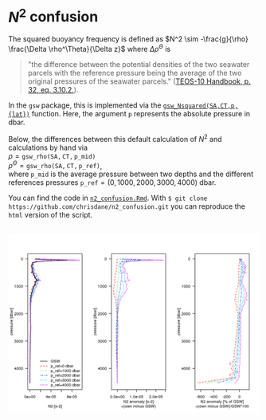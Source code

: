 # $N^2$ confusion

The squared buoyancy frequency is defined as $N^2 \sim -\frac{g}{\rho} \frac{\Delta \rho^\Theta}{\Delta z}$ where $\Delta \rho^\Theta$ is 
> "the difference between the potential densities of the two seawater parcels with the reference pressure being the average of the two original pressures of the seawater parcels." ([TEOS-10 Handbook, p. 32, eq. 3.10.2.](http://www.teos-10.org/pubs/TEOS-10_Manual.pdf)).

In the `gsw` package, this is implemented via the [`gsw_Nsquared(SA,CT,p,{lat})`](http://www.teos-10.org/pubs/gsw/html/gsw_Nsquared.html) function. Here, the argument `p` represents the absolute pressure in dbar.

Below, the differences between this default calculation of $N^2$ and calculations by hand via<br> 
$\rho = \mathtt{gsw\_rho(SA, CT, p\_mid)}$<br>
$\rho^\Theta = \mathtt{gsw\_rho(SA, CT, p\_ref)}$,<br>
where $\mathtt{p\_mid}$ is the average pressure between two depths and the different references pressures $\mathtt{p\_ref} = (0, 1000, 2000, 3000, 4000)$ dbar.

You can find the code in [`n2_confusion.Rmd`](https://github.com/chrisdane/n2_confusion/blob/master/n2_confusion.Rmd). With `$ git clone https://github.com/chrisdane/n2_confusion.git` you can reproduce the `html` version of the script.

<br>
<img align="left" width="2000" src="_bookdown_files/bookdown_files/figure-html/n2_plot-1.png">

